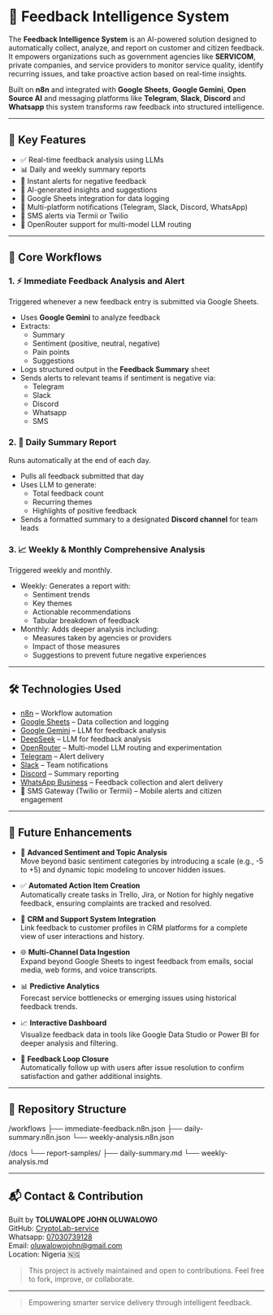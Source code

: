 # 🧠 Feedback Intelligence System

The **Feedback Intelligence System** is an AI-powered solution designed to automatically collect, analyze, and report on customer and citizen feedback. It empowers organizations such as government agencies like **SERVICOM**, private companies, and service providers to monitor service quality, identify recurring issues, and take proactive action based on real-time insights.

Built on **n8n** and integrated with **Google Sheets**, **Google Gemini**, **Open Source AI** and messaging platforms like **Telegram**, **Slack**, **Discord** and **Whatsapp** this system transforms raw feedback into structured intelligence.

---

## 🚀 Key Features

- ✅ Real-time feedback analysis using LLMs
- 📊 Daily and weekly summary reports
- 🔔 Instant alerts for negative feedback
- 🧠 AI-generated insights and suggestions
- 📁 Google Sheets integration for data logging
- 💬 Multi-platform notifications (Telegram, Slack, Discord, WhatsApp)
- 📱 SMS alerts via Termii or Twilio
- 🔗 OpenRouter support for multi-model LLM routing

---

## 🧩 Core Workflows

### 1. ⚡ Immediate Feedback Analysis and Alert

Triggered whenever a new feedback entry is submitted via Google Sheets.

- Uses **Google Gemini** to analyze feedback
- Extracts:
  - Summary
  - Sentiment (positive, neutral, negative)
  - Pain points
  - Suggestions
- Logs structured output in the **Feedback Summary** sheet
- Sends alerts to relevant teams if sentiment is negative via:
  - Telegram
  - Slack
  - Discord
  - Whatsapp
  - SMS

### 2. 📅 Daily Summary Report

Runs automatically at the end of each day.

- Pulls all feedback submitted that day
- Uses LLM to generate:
  - Total feedback count
  - Recurring themes
  - Highlights of positive feedback
- Sends a formatted summary to a designated **Discord channel** for team leads

### 3. 📈 Weekly & Monthly Comprehensive Analysis

Triggered weekly and monthly.

- Weekly: Generates a report with:
  - Sentiment trends
  - Key themes
  - Actionable recommendations
  - Tabular breakdown of feedback
- Monthly: Adds deeper analysis including:
  - Measures taken by agencies or providers
  - Impact of those measures
  - Suggestions to prevent future negative experiences

---

## 🛠 Technologies Used

- [n8n](https://n8n.io/) – Workflow automation
- [Google Sheets](https://www.google.com/sheets/about/) – Data collection and logging
- [Google Gemini](https://gemini.google.com/) – LLM for feedback analysis
- [DeepSeek](https://chat.deepseek.com/) – LLM for feedback analysis
- [OpenRouter](https://openrouter.ai/) – Multi-model LLM routing and experimentation
- [Telegram](https://core.telegram.org/bots) – Alert delivery
- [Slack](https://api.slack.com/) – Team notifications
- [Discord](https://discord.com/developers/docs/intro) – Summary reporting
- [WhatsApp Business](https://web.whatsapp.com/) – Feedback collection and alert delivery
- 📱 SMS Gateway (Twilio or Termii) – Mobile alerts and citizen engagement

---

## 🔮 Future Enhancements

- 🧠 **Advanced Sentiment and Topic Analysis**  
  Move beyond basic sentiment categories by introducing a scale (e.g., -5 to +5) and dynamic topic modeling to uncover hidden issues.

- ✅ **Automated Action Item Creation**  
  Automatically create tasks in Trello, Jira, or Notion for highly negative feedback, ensuring complaints are tracked and resolved.

- 🔗 **CRM and Support System Integration**  
  Link feedback to customer profiles in CRM platforms for a complete view of user interactions and history.

- 🌐 **Multi-Channel Data Ingestion**  
  Expand beyond Google Sheets to ingest feedback from emails, social media, web forms, and voice transcripts.

- 📊 **Predictive Analytics**  
  Forecast service bottlenecks or emerging issues using historical feedback trends.

- 📈 **Interactive Dashboard**  
  Visualize feedback data in tools like Google Data Studio or Power BI for deeper analysis and filtering.

- 🔁 **Feedback Loop Closure**  
  Automatically follow up with users after issue resolution to confirm satisfaction and gather additional insights.

---

## 📂 Repository Structure

/workflows
├── immediate-feedback.n8n.json
├── daily-summary.n8n.json
└── weekly-analysis.n8n.json

/docs
└── report-samples/
    ├── daily-summary.md
    └── weekly-analysis.md

---

## 📬 Contact & Contribution

Built by **TOLUWALOPE JOHN OLUWALOWO**  
GitHub: [CryptoLab-service](https://github.com/CryptoLab-service/)  
Whatsapp: [07030739128](https://whatsapp.me/+2347030739128/)  
Email: oluwalowojohn@gmail.com  
Location: Nigeria 🇳🇬

> This project is actively maintained and open to contributions. Feel free to fork, improve, or collaborate.

---

> Empowering smarter service delivery through intelligent feedback.
